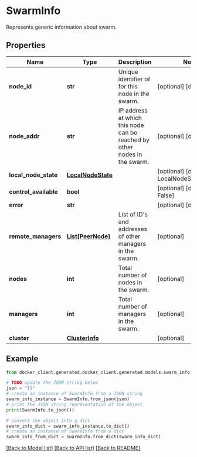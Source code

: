 # SwarmInfo

Represents generic information about swarm. 

## Properties

Name | Type | Description | Notes
------------ | ------------- | ------------- | -------------
**node_id** | **str** | Unique identifier of for this node in the swarm. | [optional] [default to '']
**node_addr** | **str** | IP address at which this node can be reached by other nodes in the swarm.  | [optional] [default to '']
**local_node_state** | [**LocalNodeState**](LocalNodeState.md) |  | [optional] [default to LocalNodeState.EMPTY]
**control_available** | **bool** |  | [optional] [default to False]
**error** | **str** |  | [optional] [default to '']
**remote_managers** | [**List[PeerNode]**](PeerNode.md) | List of ID&#39;s and addresses of other managers in the swarm.  | [optional] 
**nodes** | **int** | Total number of nodes in the swarm. | [optional] 
**managers** | **int** | Total number of managers in the swarm. | [optional] 
**cluster** | [**ClusterInfo**](ClusterInfo.md) |  | [optional] 

## Example

```python
from docker_client.generated.docker_client.generated.models.swarm_info import SwarmInfo

# TODO update the JSON string below
json = "{}"
# create an instance of SwarmInfo from a JSON string
swarm_info_instance = SwarmInfo.from_json(json)
# print the JSON string representation of the object
print(SwarmInfo.to_json())

# convert the object into a dict
swarm_info_dict = swarm_info_instance.to_dict()
# create an instance of SwarmInfo from a dict
swarm_info_from_dict = SwarmInfo.from_dict(swarm_info_dict)
```
[[Back to Model list]](../README.md#documentation-for-models) [[Back to API list]](../README.md#documentation-for-api-endpoints) [[Back to README]](../README.md)


